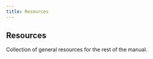 ```yaml
---
title: Resources
---
```


## Resources

Collection of general resources for the rest of the manual.

